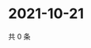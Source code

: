 # 2021-10-21

共 0 条

<!-- BEGIN WEIBO -->
<!-- 最后更新时间 Thu Oct 21 2021 18:00:41 GMT+0800 (China Standard Time) -->

<!-- END WEIBO -->
